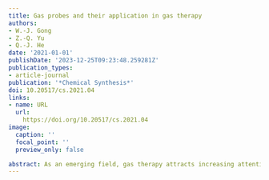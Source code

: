 ```yaml
---
title: Gas probes and their application in gas therapy
authors:
- W.-J. Gong
- Z.-Q. Yu
- Q.-J. He
date: '2021-01-01'
publishDate: '2023-12-25T09:23:48.259281Z'
publication_types:
- article-journal
publication: '*Chemical Synthesis*'
doi: 10.20517/cs.2021.04
links:
- name: URL
  url: 
    https://doi.org/10.20517/cs.2021.04
image:
  caption: ''
  focal_point: ''
  preview_only: false

abstract: As an emerging field, gas therapy attracts increasing attention because of its distinguishing features in disease treatment. However, to achieve a therapeutic effect, the concentration of gas should be carefully controlled. Thus, a suitable and convenient technology is required to monitor the gas concentration in vivo. Besides, the transportation of gas into human body and in vivo biodistribution of gas also need to be evaluated. Among the technologies adopted in gas therapy, fluorescence imaging technology is the first choice due to its high specificity, high sensitivity, and non-invasion. And as the core of fluorescence imaging, the properties of fluorescent dyes directly determine the quality of imaging. So, it is critical to choose suitable gas probes for different purposes. Here, we review common gas detection methods, including a brief introduction of fluorescence, the distinctive properties of five fluorophore cores, and the detection mechanisms of common gas probes. Then, the applications of gas probes in gas delivery, gas release, and gas therapy are summarized. At last, we discuss the potential of developing further intelligent gas probes and fluorescence imaging technologies for gas therapy.
---
```

